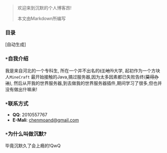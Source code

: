 > 欢迎来到沉默的个人博客昂!
>
> 本文由Markdown所编写

### 目录

[自动生成]

### ```*```自我介绍

我是来自河北的一个专科生, 所在一个并不出名的~~(工地?)~~大学, 起初作为一个方块人```MineCraft``` 最开始接触的Java,搞过服务器,因为太多因素都已失败告终(~~莫得办法~~), 然后从开我的世界服务器,到去做我的世界服务器插件,期间学习了很多,但也并没有做出什嘛来!

### ```*```联系方式

* **QQ**: 2010557767
* **E-Mali**: chenmoand@gmail.com

### ```*```为什么叫做沉默?

毕竟沉默久了会上瘾的!QwQ